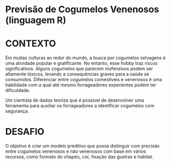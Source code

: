 # Previsão de Cogumelos Venenosos (linguagem R)

# CONTEXTO

Em muitas culturas ao redor do mundo, a busca por cogumelos selvagens é uma atividade popular e gratificante. No entanto, esse hobby traz riscos significativos. Alguns cogumelos que parecem inofensivos podem ser altamente tóxicos, levando a consequências graves para a saúde se consumidos. Diferenciar entre cogumelos comestíveis e venenosos é uma habilidade com a qual até mesmo forrageadores experientes podem ter dificuldade.

Um cientista de dados teoriza que é possivel de desenvolver uma ferramenta para auxiliar os forrageadores a identificar cogumelos com segurança. 


# DESAFIO

O objetivo é criar um modelo preditivo que possa distinguir com precisão entre cogumelos venenosos e não venenosos com base em vários recursos, como formato do chapéu, cor, fixação das guelras e habitat.
